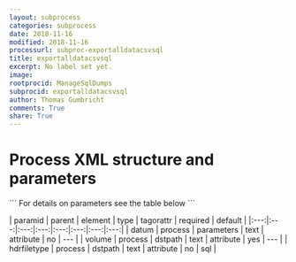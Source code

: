 ```yaml
---
layout: subprocess
categories: subprocess
date: 2018-11-16
modified: 2018-11-16
processurl: subproc-exportalldatacsvsql
title: exportalldatacsvsql
excerpt: No label set yet.
image: 
rootprocid: ManageSqlDumps
subprocid: exportalldatacsvsql
author: Thomas Gumbricht
comments: True
share: True
---
```


<h1 class='foot-description'>Process XML structure and parameters</h1>
```
For details on parameters see the table below
<?xml version="1.0" ?>
<process>
  <!--Generated from python-->
  <userproj plotid="yourplotid" projectid="yourprojectid" siteid="yoursiteid" system="systemid" tractid="yourtractid" userid="youruserid"/>
  <period endday="DD" endmonth="MM" endyear="YYYY" seasonendday="DD" seasonendmonth="MM" seasonstartday="DD" seasonstartmonth="MM" startday="DD" startmonth="MM" startyear="YYYY" timestep="timestep"/>
  <parameters datum="txtstring"/>
  <dstpath hdrfiletype="txtstring" volume="txtstring"/>
</process>
```

| paramid | parent | element | type | tagorattr | required | default |
|:---:|:---:|:---:|:---:|:---:|:---:|:---:|:---:|
| datum | process | parameters | text | attribute | no | --- |
| volume | process | dstpath | text | attribute | yes | --- |
| hdrfiletype | process | dstpath | text | attribute | no | sql |
